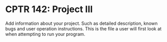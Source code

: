 # CPTR 142: Project III

Add information about your project.
Such as detailed description, known bugs and user operation instructions.
This is the file a user will first look at when attempting to run your program.